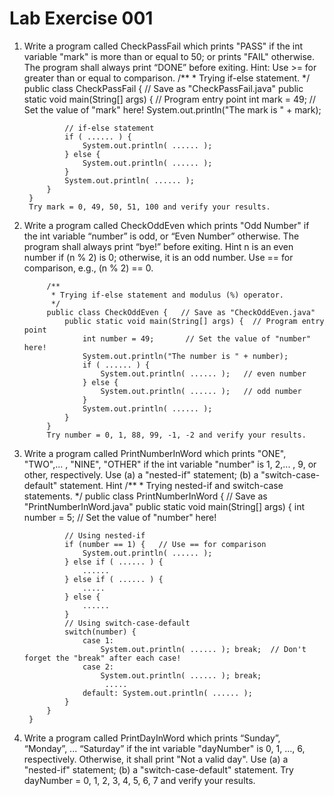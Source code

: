 # Lab Exercise 001
1. Write a program called CheckPassFail which prints "PASS" if the int variable "mark" is more than or equal to 50; or prints "FAIL" otherwise. The program shall always print “DONE” before exiting.
	Hint:
		Use >= for greater than or equal to comparison.
		/**
		 * Trying if-else statement.
		 */
		public class CheckPassFail {  // Save as "CheckPassFail.java"
			public static void main(String[] args) {  // Program entry point
				int mark = 49;   // Set the value of "mark" here!
				System.out.println("The mark is " + mark);

				// if-else statement
				if ( ...... ) {
					System.out.println( ...... );
				} else {
					System.out.println( ...... );
				}
				System.out.println( ...... );
			}
		}
		Try mark = 0, 49, 50, 51, 100 and verify your results.
2. Write a program called CheckOddEven which prints "Odd Number" if the int variable “number” is odd, or “Even Number” otherwise. The program shall always print “bye!” before exiting.
		Hint
			n is an even number if (n % 2) is 0; otherwise, it is an odd number. Use == for comparison, e.g., (n % 2) == 0.



			/**
			 * Trying if-else statement and modulus (%) operator.
			 */
			public class CheckOddEven {   // Save as "CheckOddEven.java"
				public static void main(String[] args) {  // Program entry point
					int number = 49;       // Set the value of "number" here!
					System.out.println("The number is " + number);
					if ( ...... ) {
						System.out.println( ...... );   // even number
					} else {
						System.out.println( ...... );   // odd number
					}
					System.out.println( ...... );
				}
			}
			Try number = 0, 1, 88, 99, -1, -2 and verify your results.
3. Write a program called PrintNumberInWord which prints "ONE", "TWO",... , "NINE", "OTHER" if the int variable "number" is 1, 2,... , 9, or other, respectively. Use (a) a "nested-if" statement; (b) a "switch-case-default" statement.
	Hint
		/**
		 * Trying nested-if and switch-case statements.
		 */
		public class PrintNumberInWord {   // Save as "PrintNumberInWord.java"
			public static void main(String[] args) {
				int number = 5;  // Set the value of "number" here!

				// Using nested-if
				if (number == 1) {   // Use == for comparison
					System.out.println( ...... );
				} else if ( ...... ) {
					......
				} else if ( ...... ) {
					.....
				} else {
					......
				}
				// Using switch-case-default
				switch(number) {
					case 1: 
						System.out.println( ...... ); break;  // Don't forget the "break" after each case!
					case 2: 
						System.out.println( ...... ); break;
						 .....
					default: System.out.println( ...... ); 
				}
			}
		}
4. Write a program called PrintDayInWord which prints “Sunday”, “Monday”, ... “Saturday” if the int variable "dayNumber" is 0, 1, ..., 6, respectively.  Otherwise, it shall print "Not a valid day". Use (a) a "nested-if" statement; (b) a "switch-case-default" statement.
Try dayNumber = 0, 1, 2, 3, 4, 5, 6, 7 and verify your results.


